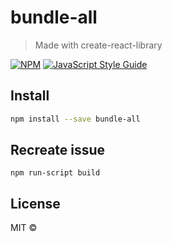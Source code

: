 # bundle-all

> Made with create-react-library

[![NPM](https://img.shields.io/npm/v/bundle-all.svg)](https://www.npmjs.com/package/bundle-all) [![JavaScript Style Guide](https://img.shields.io/badge/code_style-standard-brightgreen.svg)](https://standardjs.com)

## Install

```bash
npm install --save bundle-all
```

## Recreate issue

```tsx
npm run-script build
```

## License

MIT © [](https://github.com/)
